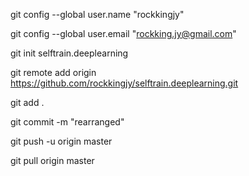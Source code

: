 
git config --global user.name "rockkingjy"

git config --global user.email "rockking.jy@gmail.com"

git init selftrain.deeplearning

git remote add origin https://github.com/rockkingjy/selftrain.deeplearning.git

git add .

git commit -m "rearranged"

git push -u origin master

git pull origin master
